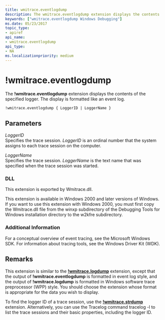 ```yaml
---
title: wmitrace.eventlogdump
description: The wmitrace.eventlogdump extension displays the contents of the specified logger. The display is formatted like an event log.
keywords: ["wmitrace.eventlogdump Windows Debugging"]
ms.date: 05/23/2017
topic_type:
- apiref
api_name:
- wmitrace.eventlogdump
api_type:
- NA
ms.localizationpriority: medium
---
```


# !wmitrace.eventlogdump


The **!wmitrace.eventlogdump** extension displays the contents of the specified logger. The display is formatted like an event log.

```dbgcmd
!wmitrace.eventlogdump { LoggerID | LoggerName }
```

## <span id="ddk__wmitrace_strdump_dbg"></span><span id="DDK__WMITRACE_STRDUMP_DBG"></span>Parameters


<span id="_______LoggerID______"></span><span id="_______loggerid______"></span><span id="_______LOGGERID______"></span> *LoggerID*   
Specifies the trace session. *LoggerID* is an ordinal number that the system assigns to each trace session on the computer.

<span id="_______LoggerName______"></span><span id="_______loggername______"></span><span id="_______LOGGERNAME______"></span> *LoggerName*   
Specifies the trace session. *LoggerName* is the text name that was specified when the trace session was started.

### <span id="DLL"></span><span id="dll"></span>DLL

This extension is exported by Wmitrace.dll.

This extension is available in Windows 2000 and later versions of Windows. If you want to use this extension with Windows 2000, you must first copy the Wmitrace.dll file from the winxp subdirectory of the Debugging Tools for Windows installation directory to the w2kfre subdirectory.

### <span id="Additional_Information"></span><span id="additional_information"></span><span id="ADDITIONAL_INFORMATION"></span>Additional Information

For a conceptual overview of event tracing, see the Microsoft Windows SDK. For information about tracing tools, see the Windows Driver Kit (WDK).

Remarks
-------

This extension is similar to the [**!wmitrace.logdump**](-wmitrace-logdump.md) extension, except that the output of **!wmitrace.eventlogdump** is formatted in event log style, and the output of **!wmitrace.logdump** is formatted in Windows software trace preprocessor (WPP) style. You should choose the extension whose format is appropriate for the data you wish to display.

To find the logger ID of a trace session, use the [**!wmitrace.strdump**](-wmitrace-strdump.md) extension. Alternatively, you can use the Tracelog command tracelog -l to list the trace sessions and their basic properties, including the logger ID.

 

 





